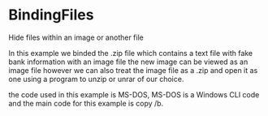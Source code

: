 # BindingFiles
Hide files within an image or another file

In this example we binded the .zip file which contains a text file with fake bank information with an image file the new image can be viewed
as an image file however we can also treat the image file as a .zip and open it as one using a program to unzip or unrar of our choice.

the code used in this example is MS-DOS, MS-DOS is a Windows CLI code and the main code for this example is copy /b.

